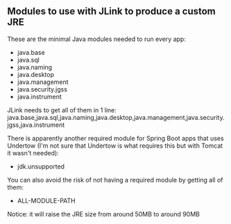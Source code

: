 ## Modules to use with JLink to produce a custom JRE
These are the minimal Java modules needed to run every app:
 - java.base
 - java.sql
 - java.naming
 - java.desktop
 - java.management
 - java.security.jgss
 - java.instrument

JLink needs to get all of them in 1 line:
 java.base,java.sql,java.naming,java.desktop,java.management,java.security.jgss,java.instrument

There is apparently another required module for Spring Boot apps that uses Undertow 
(I'm not sure that Undertow is what requires this but with Tomcat it wasn't needed):
 - jdk.unsupported

You can also avoid the risk of not having a required module by getting all of them:
 - ALL-MODULE-PATH

Notice: it will raise the JRE size from around 50MB to around 90MB
